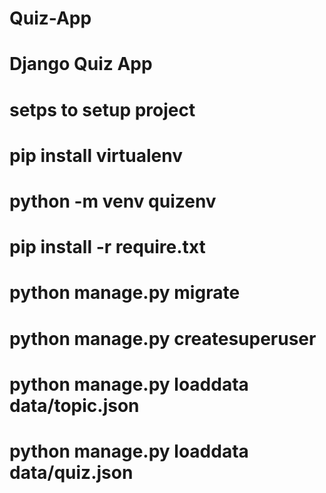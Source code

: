# Quiz-App
# Django Quiz App
# setps to setup project
# pip install virtualenv
# python -m venv quizenv
# pip install -r require.txt 
# python manage.py migrate
# python manage.py createsuperuser
# python manage.py loaddata data/topic.json
# python manage.py loaddata data/quiz.json
